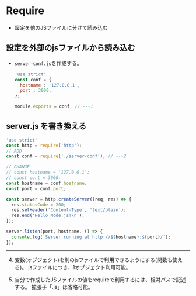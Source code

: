 # Require

* 設定を他のJSファイルに分けて読み込む

## 設定を外部のjsファイルから読み込む
* `server-conf.js`を作成する。
  ```JavaScript
  'use strict'
  const conf = {
    hostname : '127.0.0.1',
    port : 3000,
  };

  module.exports = conf; // ---1
  ```

## server.js を書き換える
  ```JavaScript
  'use strict'
  const http = require('http');
  // ADD
  const conf = require('./server-conf'); // ---2

  // CHANGE
  // const hostname = '127.0.0.1';
  // const port = 3000;
  const hostname = conf.hostname;
  const port = conf.port;

  const server = http.createServer((req, res) => {
    res.statusCode = 200;
    res.setHeader('Content-Type', 'text/plain');
    res.end('Hello Node.js!\n');
  });

  server.listen(port, hostname, () => {
    console.log(`Server running at http://${hostname}:${port}/`);
  });
  ```

---

4. 変数(オブジェクト)を別のjsファイルで利用できるようにする(関数も使える)。
  jsファイルにつき、1オブジェクト利用可能。

5. 自分で作成したJSファイルの値をrequireで利用するには、相対パスで記述する。
   拡張子「.js」は省略可能。
